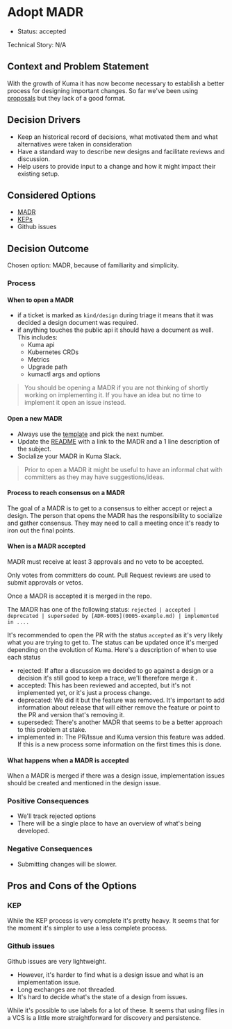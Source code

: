 # Adopt MADR 

* Status: accepted 

Technical Story: N/A 

## Context and Problem Statement

With the growth of Kuma it has now become necessary to establish a better process for designing important changes.
So far we've been using [proposals](/docs/proposals/README.md) but they lack of a good format.

## Decision Drivers

* Keep an historical record of decisions, what motivated them and what alternatives were taken in consideration 
* Have a standard way to describe new designs and facilitate reviews and discussion. 
* Help users to provide input to a change and how it might impact their existing setup. 

## Considered Options

* [MADR](https://github.com/adr/madr) 
* [KEPs](https://github.com/kubernetes/enhancements/tree/master/keps) 
* Github issues

## Decision Outcome

Chosen option: MADR, because of familiarity and simplicity. 

### Process

#### When to open a MADR

- if a ticket is marked as `kind/design` during triage it means that it was decided a design document was required.
- if anything touches the public api it should have a document as well. This includes:
  - Kuma api
  - Kubernetes CRDs
  - Metrics
  - Upgrade path
  - kumactl args and options

> You should be opening a MADR if you are not thinking of shortly working on implementing it.
> If you have an idea but no time to implement it open an issue instead.

#### Open a new MADR

- Always use the [template](/docs/madr/decisions/000-template.md) and pick the next number.
- Update the [README](/docs/madr/README.md) with a link to the MADR and a 1 line description of the subject.
- Socialize your MADR in Kuma Slack.

> Prior to open a MADR it might be useful to have an informal chat with committers as they may have suggestions/ideas.

#### Process to reach consensus on a MADR

The goal of a MADR is to get to a consensus to either accept or reject a design.
The person that opens the MADR has the responsibility to socialize and gather consensus.
They may need to call a meeting once it's ready to iron out the final points.

#### When is a MADR accepted

MADR must receive at least 3 approvals and no veto to be accepted.

Only votes from committers do count.
Pull Request reviews are used to submit approvals or vetos.

Once a MADR is accepted it is merged in the repo.

The MADR has one of the following status: `rejected | accepted | deprecated | superseded by [ADR-0005](0005-example.md) | implemented in ....`

It's recommended to open the PR with the status `accepted` as it's very likely what you are trying to get to.
The status can be updated once it's merged depending on the evolution of Kuma.
Here's a description of when to use each status

- rejected: If after a discussion we decided to go against a design or a decision it's still good to keep a trace, we'll therefore merge it .
- accepted: This has been reviewed and accepted, but it's not implemented yet, or it's just a process change.
- deprecated: We did it but the feature was removed. It's important to add information about release that will either remove the feature or point to the PR and version that's removing it.
- superseded: There's another MADR that seems to be a better approach to this problem at stake.
- implemented in: The PR/Issue and Kuma version this feature was added. If this is a new process some information on the first times this is done.

#### What happens when a MADR is accepted

When a MADR is merged if there was a design issue, implementation issues should be created and mentioned in the design issue.

### Positive Consequences

* We'll track rejected options 
* There will be a single place to have an overview of what's being developed.

### Negative Consequences

* Submitting changes will be slower.

## Pros and Cons of the Options

### KEP 

While the KEP process is very complete it's pretty heavy.
It seems that for the moment it's simpler to use a less complete process.

### Github issues 

Github issues are very lightweight. 

- However, it's harder to find what is a design issue and what is an implementation issue.
- Long exchanges are not threaded.
- It's hard to decide what's the state of a design from issues.

While it's possible to use labels for a lot of these.
It seems that using files in a VCS is a little more straightforward for discovery and persistence.
